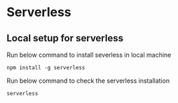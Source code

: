 # Serverless  

## Local setup for serverless  
Run below command to install severless in local machine  
```
npm install -g serverless
```  

Run below command to check the serverless installation  
```
serverless 
```

